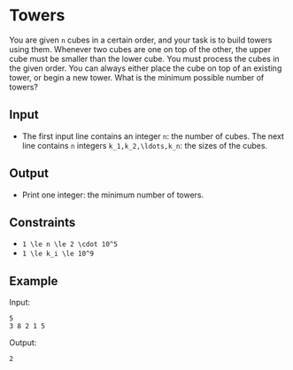 # Towers 

You are given ```n``` cubes in a certain order, and your task is to build towers using them. Whenever two cubes are one on top of the other, the upper cube must be smaller than the lower cube.
You must process the cubes in the given order. You can always either place the cube on top of an existing tower, or begin a new tower. What is the minimum possible number of towers?
## Input
- The first input line contains an integer ```n```: the number of cubes.
The next line contains ```n``` integers ```k_1,k_2,\ldots,k_n```: the sizes of the cubes.
## Output
- Print one integer: the minimum number of towers.
## Constraints

- ```1 \le n \le 2 \cdot 10^5```
- ```1 \le k_i \le 10^9```

## Example
Input:
```
5
3 8 2 1 5
```

Output:
```
2
```
